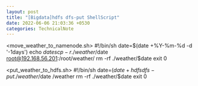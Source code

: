 ```yaml
---
layout: post
title: "[Bigdata]hdfs dfs-put ShellScript"
date: 2022-06-06 21:03:36 +0530
categories: TechnicalNote
---
```


<move_weather_to_namenode.sh>
#!/bin/sh
date=$(date +%Y-%m-%d -d '-1days')
echo $date
scp  -r  ./weather/$date  root@192.168.56.201:/root/weather/
rm   -rf ./weather/$date
exit 0

<put_weather_to_hdfs.sh>
#!/bin/sh
date=$(date +%Y-%m-%d -d '-1days')
hdfs  dfs  -put  ./weather/$date    /weather
rm    -rf  ./weather/$date
exit 0

